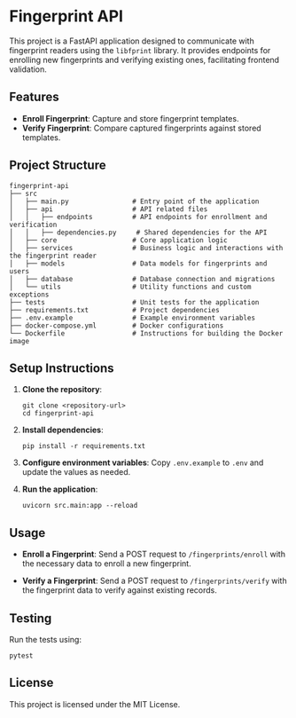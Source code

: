 # Fingerprint API

This project is a FastAPI application designed to communicate with fingerprint readers using the `libfprint` library. It provides endpoints for enrolling new fingerprints and verifying existing ones, facilitating frontend validation.

## Features

- **Enroll Fingerprint**: Capture and store fingerprint templates.
- **Verify Fingerprint**: Compare captured fingerprints against stored templates.

## Project Structure

```
fingerprint-api
├── src
│   ├── main.py                # Entry point of the application
│   ├── api                    # API related files
│   │   ├── endpoints          # API endpoints for enrollment and verification
│   │   ├── dependencies.py     # Shared dependencies for the API
│   ├── core                   # Core application logic
│   ├── services               # Business logic and interactions with the fingerprint reader
│   ├── models                 # Data models for fingerprints and users
│   ├── database               # Database connection and migrations
│   └── utils                  # Utility functions and custom exceptions
├── tests                      # Unit tests for the application
├── requirements.txt           # Project dependencies
├── .env.example               # Example environment variables
├── docker-compose.yml         # Docker configurations
└── Dockerfile                 # Instructions for building the Docker image
```

## Setup Instructions

1. **Clone the repository**:
   ```
   git clone <repository-url>
   cd fingerprint-api
   ```

2. **Install dependencies**:
   ```
   pip install -r requirements.txt
   ```

3. **Configure environment variables**:
   Copy `.env.example` to `.env` and update the values as needed.

4. **Run the application**:
   ```
   uvicorn src.main:app --reload
   ```

## Usage

- **Enroll a Fingerprint**:
  Send a POST request to `/fingerprints/enroll` with the necessary data to enroll a new fingerprint.

- **Verify a Fingerprint**:
  Send a POST request to `/fingerprints/verify` with the fingerprint data to verify against existing records.

## Testing

Run the tests using:
```
pytest
```

## License

This project is licensed under the MIT License.